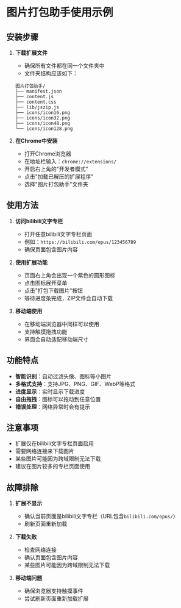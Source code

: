 # 图片打包助手使用示例

## 安装步骤

1. **下载扩展文件**
   - 确保所有文件都在同一个文件夹中
   - 文件夹结构应该如下：
   ```
   图片打包助手/
   ├── manifest.json
   ├── content.js
   ├── content.css
   ├── lib/jszip.js
   ├── icons/icon16.png
   ├── icons/icon32.png
   ├── icons/icon48.png
   └── icons/icon128.png
   ```

2. **在Chrome中安装**
   - 打开Chrome浏览器
   - 在地址栏输入：`chrome://extensions/`
   - 开启右上角的"开发者模式"
   - 点击"加载已解压的扩展程序"
   - 选择"图片打包助手"文件夹

## 使用方法

1. **访问bilibili文字专栏**
   - 打开任意bilibili文字专栏页面
   - 例如：`https://bilibili.com/opus/123456789`
   - 确保页面包含图片内容

2. **使用扩展功能**
   - 页面右上角会出现一个紫色的圆形图标
   - 点击图标展开菜单
   - 点击"打包下载图片"按钮
   - 等待进度条完成，ZIP文件会自动下载

3. **移动端使用**
   - 在移动端浏览器中同样可以使用
   - 支持触摸拖拽功能
   - 界面会自动适配移动端尺寸

## 功能特点

- **智能识别**：自动过滤头像、图标等小图片
- **多格式支持**：支持JPG、PNG、GIF、WebP等格式
- **进度显示**：实时显示下载进度
- **自由拖拽**：图标可以拖动到任意位置
- **错误处理**：网络异常时会有提示

## 注意事项

- 扩展仅在bilibili文字专栏页面启用
- 需要网络连接来下载图片
- 某些图片可能因为跨域限制无法下载
- 建议在图片较多的专栏页面使用

## 故障排除

1. **扩展不显示**
   - 确认当前页面是bilibili文字专栏（URL包含`bilibili.com/opus/`）
   - 刷新页面重新加载

2. **下载失败**
   - 检查网络连接
   - 确认页面包含图片内容
   - 某些图片可能因为跨域限制无法下载

3. **移动端问题**
   - 确保浏览器支持触摸事件
   - 尝试刷新页面重新加载扩展 